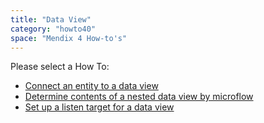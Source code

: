 ```yaml
---
title: "Data View"
category: "howto40"
space: "Mendix 4 How-to's"
---
```

Please select a How To:

*   [Connect an entity to a data view](connect-an-entity-to-a-data-view)
*   [Determine contents of a nested data view by microflow](determine-contents-of-a-nested-data-view-by-microflow)
*   [Set up a listen target for a data view](set-up-a-listen-target-for-a-data-view)
